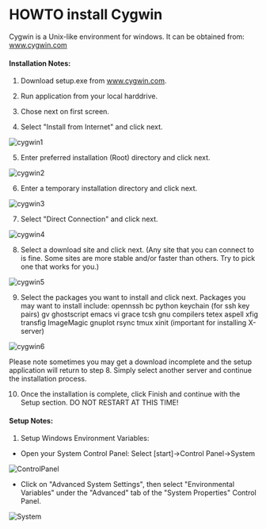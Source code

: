 # HOWTO install Cygwin

Cygwin is a Unix-like environment for windows.
It can be obtained from: www.cygwin.com


#### Installation Notes:
1. Download setup.exe   from www.cygwin.com.

2. Run application from your local harddrive.

3. Chose next on first screen.

4. Select "Install from Internet" and click next.

![cygwin1](https://user-images.githubusercontent.com/73333051/141402764-4e83a832-13c3-4f34-92fe-783d73888521.gif)

5. Enter preferred installation (Root) directory and click next.

![cygwin2](https://user-images.githubusercontent.com/73333051/141402850-16dc09ad-5276-4416-a18c-50d23cc70743.gif)

6. Enter a temporary installation directory and click next.

![cygwin3](https://user-images.githubusercontent.com/73333051/141402883-62848524-4879-4201-919c-2d186016fdf4.gif)

7. Select "Direct Connection" and click next.

![cygwin4](https://user-images.githubusercontent.com/73333051/141402922-4aa34178-bb51-40a7-b123-8d5973b66600.gif)

8. Select a download site and click next.
(Any site that you can connect to is fine. Some sites are more stable and/or faster than others. Try to pick one that works for you.)

![cygwin5](https://user-images.githubusercontent.com/73333051/141402985-c9941cd8-8115-45e3-8fca-bee2376ed514.gif)

9. Select the packages you want to install and click next.
Packages you may want to install include:
opennssh
bc
python
keychain (for ssh key pairs)
gv
ghostscript
emacs
vi
grace
tcsh
gnu compilers
tetex
aspell
xfig
transfig
ImageMagic
gnuplot
rsync
tmux
xinit
(important for installing X-server)

![cygwin6](https://user-images.githubusercontent.com/73333051/141403041-5a012cd6-1a1e-4b25-aeb6-e8bc8e4e0b90.gif)

Please note sometimes you may get a download incomplete and the setup application will return to step 8. Simply select another server and continue the installation process.

10. Once the installation is complete, click Finish and continue with the Setup section.
DO NOT RESTART AT THIS TIME!

#### Setup Notes:

1. Setup Windows Environment Variables:
  - Open your System Control Panel:
    Select [start]->Control Panel->System

![ControlPanel](https://user-images.githubusercontent.com/73333051/141403239-027120c8-68ff-4595-872f-4ce651540477.gif)

 - Click on "Advanced System Settings", then select "Environmental Variables" under the "Advanced" tab of the "System Properties" Control Panel.

![System](https://user-images.githubusercontent.com/73333051/141403288-3ef0887c-2106-4618-b0d8-dadd6ace871d.gif)

